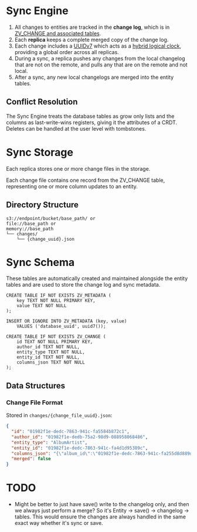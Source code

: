 # Sync Engine

1. All changes to entities are tracked in the **change log**, which is in 
[ZV_CHANGE and associated tables](#sync-schema). 
2. Each **replica** keeps a complete merged copy of the change log.
3. Each change includes a [UUIDv7](https://datatracker.ietf.org/doc/html/draft-peabody-dispatch-new-uuid-format)
which acts as a [hybrid logical clock](https://muratbuffalo.blogspot.com/2014/07/hybrid-logical-clocks.html),
providing a global order across all replicas.
4. During a sync, a replica pushes any changes from the local changelog that
are not on the remote, and pulls any that are on the remote and not local.
5. After a sync, any new local changelogs are merged into the entity tables.

## Conflict Resolution

The Sync Engine treats the database tables as grow only lists and the columns
as last-write-wins registers, giving it the attributes of a CRDT. Deletes can
be handled at the user level with tombstones.

# Sync Storage

Each replica stores one or more change files in the storage.

Each change file contains one record from the ZV_CHANGE table, representing
one or more column updates to an entity.

## Directory Structure

```
s3://endpoint/bucket/base_path/ or
file://base_path or
memory://base_path
└── changes/
	└── {change_uuid}.json
```


# Sync Schema

These tables are automatically created and maintained alongside the entity tables and are used to store the change log and sync metadata.

```
CREATE TABLE IF NOT EXISTS ZV_METADATA (
	key TEXT NOT NULL PRIMARY KEY,
	value TEXT NOT NULL
);

INSERT OR IGNORE INTO ZV_METADATA (key, value) 
	VALUES ('database_uuid', uuid7());

CREATE TABLE IF NOT EXISTS ZV_CHANGE (
	id TEXT NOT NULL PRIMARY KEY,
	author_id TEXT NOT NULL,
	entity_type TEXT NOT NULL,
	entity_id TEXT NOT NULL,
	columns_json TEXT NOT NULL
);
```

## Data Structures

### Change File Format

Stored in `changes/{change_file_uuid}.json`:
```json
{
  "id": "01982f1e-dedc-7863-941c-fa5584b872c1",
  "author_id": "01982f1e-dedb-75a2-98d9-088958068486",
  "entity_type": "AlbumArtist",
  "entity_id": "01982f1e-dedc-7863-941c-fa4d1d95389c",
  "columns_json": "{\"album_id\":\"01982f1e-dedc-7863-941c-fa255d8d889d\",\"artist_id\":\"01982f1e-dedc-7863-941c-fa034bd17890\"}",
  "merged": false
}
```

# TODO

- Might be better to just have save() write to the changelog only, and then
we always just perform a merge? So it's Entity -> save() -> changelog -> tables.
This would ensure the changes are always handled in the same exact way whether
it's sync or save.

